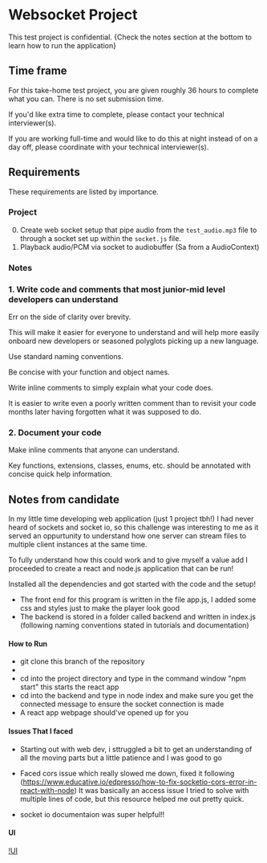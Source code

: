 #  Websocket Project

This test project is confidential. {Check the notes section at the bottom to learn how to run the application}

## Time frame

For this take-home test project, you are given roughly 36 hours to complete what you can. There is no set submission time. 

If you'd like extra time to complete, please contact your technical interviewer(s).

If you are working full-time and would like to do this at night instead of on a day off, please coordinate with your technical interviewer(s).

## Requirements

These requirements are listed by importance.

### Project
0. Create web socket setup that pipe audio from the `test_audio.mp3` file to through a socket set up within the `socket.js` file. 
1. Playback audio/PCM via socket to audiobuffer (Sa from a AudioContext) 


### Notes

### 1. Write code and comments that most junior-mid level developers can understand

Err on the side of clarity over brevity. 

This will make it easier for everyone to understand and will help more easily onboard new developers or seasoned polyglots picking up a new language.

Use standard naming conventions.

Be concise with your function and object names. 

Write inline comments to simply explain what your code does. 

It is easier to write even a poorly written comment than to revisit your code months later having forgotten what it was supposed to do. 

### 2. Document your code

Make inline comments that anyone can understand.

Key functions, extensions, classes, enums, etc. should be annotated with concise quick help information. 


## Notes from candidate
In my little time developing web application (just 1 project tbh!) I had never heard of sockets and socket io, so this challenge was interesting to me as it served an oppurtunity to understand how one server can stream files to multiple client instances at the same time. 

To fully understand how this could work and to give myself a value add I proceeded to create a react and node.js application that can be run!

Installed all the dependencies and got started with the code and the setup!

- The front end for this program is written in the file app.js, I added some css and styles just to make the player look good
- The backend is stored in a folder called backend and written in index.js (following naming conventions stated in tutorials and documentation)


#### How to Run
- git clone this branch of the repository
- 
- cd into the project directory and type in the command window "npm start" this starts the react app
- cd into the backend and type in node index and make sure you get the connected message to ensure the socket connection is made
- A react app webpage should've opened up for you

#### Issues That I faced
- Starting out with web dev, i sttruggled a bit to get an understanding of all the moving parts but a little patience and I was good to go

- Faced cors issue which really slowed me down, fixed it following (https://www.educative.io/edpresso/how-to-fix-socketio-cors-error-in-react-with-node) It was basically an access issue I tried to solve with multiple lines of code, but this resource helped me out pretty quick.
- socket io documentaion was super helpful!!

#### UI
[!UI](https://github.com/nol-alb/Test-App/blob/master/Images/Screen%20Shot%202022-02-15%20at%2012.58.22%20PM.png)


